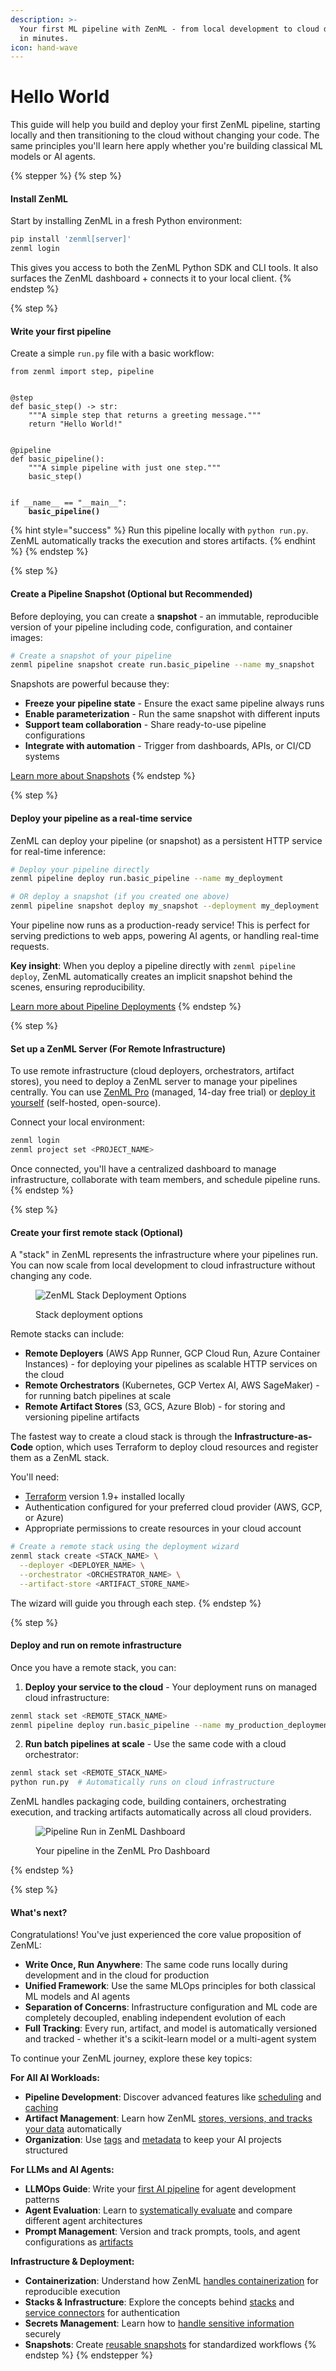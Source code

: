 ```yaml
---
description: >-
  Your first ML pipeline with ZenML - from local development to cloud deployment
  in minutes.
icon: hand-wave
---
```


# Hello World

This guide will help you build and deploy your first ZenML pipeline, starting locally and then transitioning to the cloud without changing your code. The same principles you'll learn here apply whether you're building classical ML models or AI agents.

{% stepper %}
{% step %}
#### Install ZenML

Start by installing ZenML in a fresh Python environment:

```bash
pip install 'zenml[server]'
zenml login
```

This gives you access to both the ZenML Python SDK and CLI tools. It also surfaces the
ZenML dashboard + connects it to your local client.
{% endstep %}

{% step %}
#### Write your first pipeline

Create a simple `run.py` file with a basic workflow:

<pre class="language-python"><code class="lang-python">from zenml import step, pipeline


@step
def basic_step() -> str:
    """A simple step that returns a greeting message."""
    return "Hello World!"


@pipeline
def basic_pipeline():
    """A simple pipeline with just one step."""
    basic_step()


if __name__ == "__main__":
<strong>    basic_pipeline()
</strong></code></pre>

{% hint style="success" %}
Run this pipeline locally with `python run.py`. ZenML automatically tracks the execution and stores artifacts.
{% endhint %}
{% endstep %}

{% step %}
#### Create a Pipeline Snapshot (Optional but Recommended)

Before deploying, you can create a **snapshot** - an immutable, reproducible version of your pipeline including code, configuration, and container images:

```bash
# Create a snapshot of your pipeline
zenml pipeline snapshot create run.basic_pipeline --name my_snapshot
```

Snapshots are powerful because they:
- **Freeze your pipeline state** - Ensure the exact same pipeline always runs
- **Enable parameterization** - Run the same snapshot with different inputs
- **Support team collaboration** - Share ready-to-use pipeline configurations
- **Integrate with automation** - Trigger from dashboards, APIs, or CI/CD systems

[Learn more about Snapshots](../how-to/snapshots/snapshots.md)
{% endstep %}

{% step %}
#### Deploy your pipeline as a real-time service

ZenML can deploy your pipeline (or snapshot) as a persistent HTTP service for real-time inference:

```bash
# Deploy your pipeline directly
zenml pipeline deploy run.basic_pipeline --name my_deployment

# OR deploy a snapshot (if you created one above)
zenml pipeline snapshot deploy my_snapshot --deployment my_deployment
```

Your pipeline now runs as a production-ready service! This is perfect for serving predictions to web apps, powering AI agents, or handling real-time requests.

**Key insight**: When you deploy a pipeline directly with `zenml pipeline deploy`, ZenML automatically creates an implicit snapshot behind the scenes, ensuring reproducibility.

[Learn more about Pipeline Deployments](../how-to/deployment/deployment.md)
{% endstep %}

{% step %}
#### Set up a ZenML Server (For Remote Infrastructure)

To use remote infrastructure (cloud deployers, orchestrators, artifact stores), you need to deploy a ZenML server to manage your pipelines centrally. You can use [ZenML Pro](https://zenml.io/pro) (managed, 14-day free trial) or [deploy it yourself](../how-to/deploying-zenml/deploying-zenml.md) (self-hosted, open-source).

Connect your local environment:

```bash
zenml login
zenml project set <PROJECT_NAME>
```

Once connected, you'll have a centralized dashboard to manage infrastructure, collaborate with team members, and schedule pipeline runs.
{% endstep %}

{% step %}
#### Create your first remote stack (Optional)

A "stack" in ZenML represents the infrastructure where your pipelines run. You can now scale from local development to cloud infrastructure without changing any code.

<figure><img src="../.gitbook/assets/stack-deployment-options.png" alt="ZenML Stack Deployment Options"><figcaption><p>Stack deployment options</p></figcaption></figure>

Remote stacks can include:
- **Remote Deployers** (AWS App Runner, GCP Cloud Run, Azure Container Instances) - for deploying your pipelines as scalable HTTP services on the cloud
- **Remote Orchestrators** (Kubernetes, GCP Vertex AI, AWS SageMaker) - for running batch pipelines at scale
- **Remote Artifact Stores** (S3, GCS, Azure Blob) - for storing and versioning pipeline artifacts

The fastest way to create a cloud stack is through the **Infrastructure-as-Code** option, which uses Terraform to deploy cloud resources and register them as a ZenML stack.

You'll need:

* [Terraform](https://developer.hashicorp.com/terraform/install) version 1.9+ installed locally
* Authentication configured for your preferred cloud provider (AWS, GCP, or Azure)
* Appropriate permissions to create resources in your cloud account

```bash
# Create a remote stack using the deployment wizard
zenml stack create <STACK_NAME> \
  --deployer <DEPLOYER_NAME> \
  --orchestrator <ORCHESTRATOR_NAME> \
  --artifact-store <ARTIFACT_STORE_NAME>
```

The wizard will guide you through each step.
{% endstep %}

{% step %}
#### Deploy and run on remote infrastructure

Once you have a remote stack, you can:

1. **Deploy your service to the cloud** - Your deployment runs on managed cloud infrastructure:
```bash
zenml stack set <REMOTE_STACK_NAME>
zenml pipeline deploy run.basic_pipeline --name my_production_deployment
```

2. **Run batch pipelines at scale** - Use the same code with a cloud orchestrator:
```bash
zenml stack set <REMOTE_STACK_NAME>
python run.py  # Automatically runs on cloud infrastructure
```

ZenML handles packaging code, building containers, orchestrating execution, and tracking artifacts automatically across all cloud providers.

<figure><img src="../.gitbook/assets/pipeline-run-on-the-dashboard.png" alt="Pipeline Run in ZenML Dashboard"><figcaption><p>Your pipeline in the ZenML Pro Dashboard</p></figcaption></figure>
{% endstep %}

{% step %}
#### What's next?

Congratulations! You've just experienced the core value proposition of ZenML:

* **Write Once, Run Anywhere**: The same code runs locally during development and in the cloud for production
* **Unified Framework**: Use the same MLOps principles for both classical ML models and AI agents
* **Separation of Concerns**: Infrastructure configuration and ML code are completely decoupled, enabling independent 
evolution of each
* **Full Tracking**: Every run, artifact, and model is automatically versioned and tracked - whether it's a scikit-learn model or a multi-agent system

To continue your ZenML journey, explore these key topics:

**For All AI Workloads:**
* **Pipeline Development**: Discover advanced features like [scheduling](../how-to/steps-pipelines/advanced_features.md#scheduling) and [caching](../how-to/steps-pipelines/advanced_features.md#caching)
* **Artifact Management**: Learn how ZenML [stores, versions, and tracks your data](../how-to/artifacts/artifacts.md) automatically
* **Organization**: Use [tags](../how-to/tags/tags.md) and [metadata](../how-to/metadata/metadata.md) to keep your AI projects structured

**For LLMs and AI Agents:**
* **LLMOps Guide**: Write your [first AI pipeline](your-first-ai-pipeline.md) for agent development patterns
* **Agent Evaluation**: Learn to [systematically evaluate](https://github.com/zenml-io/zenml/tree/main/examples/agent_comparison) and compare different agent architectures
* **Prompt Management**: Version and track prompts, tools, and agent configurations as [artifacts](../how-to/artifacts/artifacts.md)

**Infrastructure & Deployment:**
* **Containerization**: Understand how ZenML [handles containerization](../how-to/containerization/containerization.md) for reproducible execution
* **Stacks & Infrastructure**: Explore the concepts behind [stacks](../how-to/stack-components/stack_components.md) and [service connectors](../how-to/stack-components/service_connectors.md) for authentication
* **Secrets Management**: Learn how to [handle sensitive information](../how-to/secrets/secrets.md) securely
* **Snapshots**: Create [reusable snapshots](../how-to/snapshots/snapshots.md) for standardized workflows
{% endstep %}
{% endstepper %}
